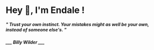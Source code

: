 <h1 title="head"> Hey 👋, I'm Endale !</h1>

**<h5><i>" Trust your own instinct. Your mistakes might as well be your own, instead of someone else's. "</i></h5>**

*<b>___ Billy Wilder ___</b>*
